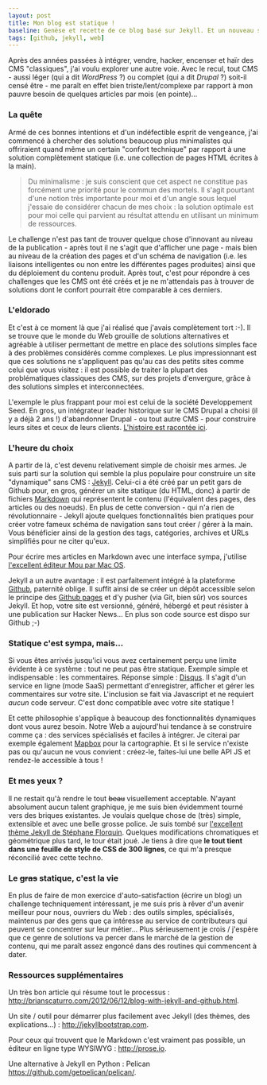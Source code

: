 ```yaml
---
layout: post
title: Mon blog est statique !
baseline: Genèse et recette de ce blog basé sur Jekyll. Et un nouveau souffle pour la gestion de contenu ?
tags: [github, jekyll, web]
---
```


Après des années passées à intégrer, vendre, hacker, encenser et haïr des CMS "classiques", j'ai voulu explorer une autre voie. Avec le recul, tout CMS - aussi léger (qui a dit _WordPress_ ?) ou complet (qui a dit _Drupal_ ?) soit-il censé être - me paraît en effet bien triste/lent/complexe par rapport à mon pauvre besoin de quelques articles par mois (en pointe)…

### La quête

Armé de ces bonnes intentions et d'un indéfectible esprit de vengeance, j'ai commencé à chercher des solutions beaucoup plus minimalistes qui offriraient quand même un certain "confort technique" par rapport à une solution complètement statique (i.e. une collection de pages HTML écrites à la main). 

>Du minimalisme : je suis conscient que cet aspect ne constitue pas forcément une priorité pour le commun des mortels. Il s'agit pourtant d'une notion très importante pour moi et d'un angle sous lequel j'essaie de considérer chacun de mes choix : la solution optimale est pour moi celle qui parvient au résultat attendu en utilisant un minimum de ressources.

Le challenge n'est pas tant de trouver quelque chose d'innovant au niveau de la publication - après tout il ne s'agit que d'afficher une page - mais bien au niveau de la création des pages et d'un schéma de navigation (i.e. les liaisons intelligentes ou non entre les différentes pages produites) ainsi que du déploiement du contenu produit. Après tout, c'est pour répondre à ces challenges que les CMS ont été créés et je ne m'attendais pas à trouver de solutions dont le confort pourrait être comparable à ces derniers.

### L'eldorado

Et c'est à ce moment là que j'ai réalisé que j'avais complètement tort :-). Il se trouve que le monde du Web grouille de solutions alternatives et agréable à utiliser permettant de mettre en place des solutions simples face à des problèmes considérés comme complexes. Le plus impressionnant est que ces solutions ne s'appliquent pas qu'au cas des petits sites comme celui que vous visitez : il est possible de traiter la plupart des problématiques classiques des CMS, sur des projets d'envergure, grâce à des solutions simples et interconnectées.

L'exemple le plus frappant pour moi est celui de la société Developpement Seed. En gros, un intégrateur leader historique sur le CMS Drupal a choisi (il y a déjà 2 ans !) d'abandonner Drupal - ou tout autre CMS - pour construire leurs sites et ceux de leurs clients. [L'histoire est racontée ici](http://developmentseed.org/blog/2012/07/27/build-cms-free-websites/).

### L'heure du choix

A partir de là, c'est devenu relativement simple de choisir mes armes. Je suis parti sur la solution qui semble la plus populaire pour construire un site "dynamique" sans CMS : [Jekyll](http://jekyllrb.com). Celui-ci a été créé par un petit gars de Github pour, en gros, générer un site statique (du HTML, donc) à partir de fichiers [Markdown](http://daringfireball.net/projects/markdown/) qui représentent le contenu (l'équivalent des pages, des articles ou des noeuds). En plus de cette conversion - qui n'a rien de révolutionnaire - Jekyll ajoute quelques fonctionnalités bien pratiques pour créer votre fameux schéma de navigation sans tout créer / gérer à la main. Vous bénéficier ainsi de la gestion des tags, catégories, archives et URLs simplifiés pour ne citer qu'eux.

Pour écrire mes articles en Markdown avec une interface sympa, j'utilise [l'excellent éditeur Mou par Mac OS](http://mouapp.com).

Jekyll a un autre avantage : il est parfaitement intégré à la plateforme [Github](https://github.com), paternité oblige. Il suffit ainsi de se créer un dépôt accessible selon le principe des [Github pages](https://help.github.com/articles/user-organization-and-project-pages) et d'y pusher (via Git, bien sûr) vos sources Jekyll. Et hop, votre site est versionné, généré, hébergé et peut résister à une publication sur Hacker News… En plus son code source est dispo sur Github ;-)


### Statique c'est sympa, mais…

Si vous êtes arrivés jusqu'ici vous avez certainement perçu une limite évidente à ce système : tout ne peut pas être statique. Exemple simple et indispensable : les commentaires. Réponse simple : [Disqus](http://disqus.com). Il s'agit d'un service en ligne (mode SaaS) permettant d'enregistrer, afficher et gérer les commentaires sur votre site. L'inclusion se fait via Javascript et ne requiert *aucun* code serveur. C'est donc compatible avec votre site statique !

Et cette philosophie s'applique à beaucoup des fonctionnalités dynamiques dont vous aurez besoin. Notre Web a aujourd'hui tendance à se construire comme ça : des services spécialisés et faciles à intégrer. Je citerai par exemple également [Mapbox](http://mapbox.com) pour la cartographie. Et si le service n'existe pas ou qu'aucun ne vous convient : créez-le, faites-lui une belle API JS et rendez-le accessible à tous !

### Et mes yeux ?

Il ne restait qu'à rendre le tout ~~beau~~ visuellement acceptable. N'ayant absolument aucun talent graphique, je me suis bien évidemment tourné vers des briques existantes. Je voulais quelque chose de (très) simple, extensible et avec une belle grosse police. Je suis tombé sur [l'excellent thème Jekyll de Stéphane Florquin](https://github.com/stephan83/stephan83.github.com). Quelques modifications chromatiques et géométrique plus tard, le tour était joué. Je tiens à dire que **le tout tient dans une feuille de style de CSS de 300 lignes**, ce qui m'a presque réconcilié avec cette techno.

### Le ~~gras~~ statique, c'est la vie

En plus de faire de mon exercice d'auto-satisfaction (écrire un blog) un challenge techniquement intéressant, je me suis pris à rêver d'un avenir meilleur pour nous, ouvriers du Web : des outils simples, spécialisés, maintenus par des gens que ça intéresse au service de contributeurs qui peuvent se concentrer sur leur métier… Plus sérieusement je crois / j'espère que ce genre de solutions va percer dans le marché de la gestion de contenu, qui me paraît assez engoncé dans des routines qui commencent à dater.

### Ressources supplémentaires

Un très bon article qui résume tout le processus : <http://brianscaturro.com/2012/06/12/blog-with-jekyll-and-github.html>.

Un site / outil pour démarrer plus facilement avec Jekyll (des thèmes, des explications…) : <http://jekyllbootstrap.com>.

Pour ceux qui trouvent que le Markdown c'est vraiment pas possible, un éditeur en ligne type WYSIWYG : <http://prose.io>.

Une alternative à Jekyll en Python : Pelican <https://github.com/getpelican/pelican/>.